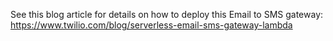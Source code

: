 See this blog article for details on how to deploy this Email to SMS gateway: https://www.twilio.com/blog/serverless-email-sms-gateway-lambda
